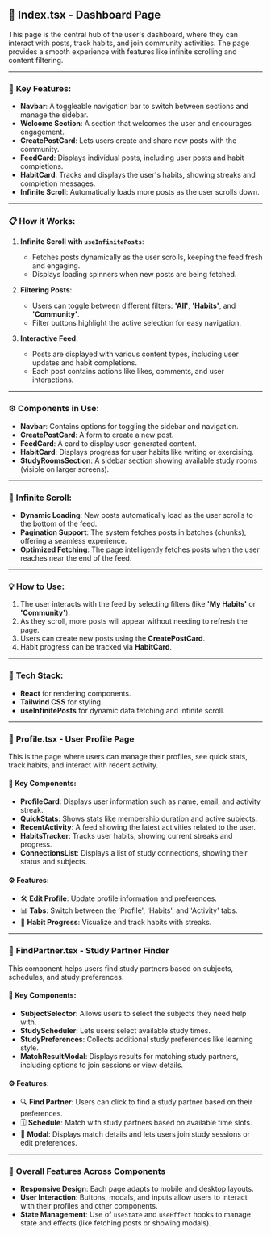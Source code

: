 ## 📄 **Index.tsx - Dashboard Page**

This page is the central hub of the user's dashboard, where they can interact with posts, track habits, and join community activities. The page provides a smooth experience with features like infinite scrolling and content filtering.

---

### 🔑 **Key Features**:

* **Navbar**: A toggleable navigation bar to switch between sections and manage the sidebar.
* **Welcome Section**: A section that welcomes the user and encourages engagement.
* **CreatePostCard**: Lets users create and share new posts with the community.
* **FeedCard**: Displays individual posts, including user posts and habit completions.
* **HabitCard**: Tracks and displays the user's habits, showing streaks and completion messages.
* **Infinite Scroll**: Automatically loads more posts as the user scrolls down.

---

### 📋 **How it Works**:

1. **Infinite Scroll with `useInfinitePosts`**:

   * Fetches posts dynamically as the user scrolls, keeping the feed fresh and engaging.
   * Displays loading spinners when new posts are being fetched.

2. **Filtering Posts**:

   * Users can toggle between different filters: **'All'**, **'Habits'**, and **'Community'**.
   * Filter buttons highlight the active selection for easy navigation.

3. **Interactive Feed**:

   * Posts are displayed with various content types, including user updates and habit completions.
   * Each post contains actions like likes, comments, and user interactions.

---

### ⚙️ **Components in Use**:

* **Navbar**: Contains options for toggling the sidebar and navigation.
* **CreatePostCard**: A form to create a new post.
* **FeedCard**: A card to display user-generated content.
* **HabitCard**: Displays progress for user habits like writing or exercising.
* **StudyRoomsSection**: A sidebar section showing available study rooms (visible on larger screens).

---

### 🚀 **Infinite Scroll**:

* **Dynamic Loading**: New posts automatically load as the user scrolls to the bottom of the feed.
* **Pagination Support**: The system fetches posts in batches (chunks), offering a seamless experience.
* **Optimized Fetching**: The page intelligently fetches posts when the user reaches near the end of the feed.

---

### 💡 **How to Use**:

1. The user interacts with the feed by selecting filters (like **'My Habits'** or **'Community'**).
2. As they scroll, more posts will appear without needing to refresh the page.
3. Users can create new posts using the **CreatePostCard**.
4. Habit progress can be tracked via **HabitCard**.

---

### 🔧 **Tech Stack**:

* **React** for rendering components.
* **Tailwind CSS** for styling.
* **useInfinitePosts** for dynamic data fetching and infinite scroll.
---

### 👤 **Profile.tsx - User Profile Page**

This is the page where users can manage their profiles, see quick stats, track habits, and interact with recent activity.

#### 🔑 **Key Components**:

* **ProfileCard**: Displays user information such as name, email, and activity streak.
* **QuickStats**: Shows stats like membership duration and active subjects.
* **RecentActivity**: A feed showing the latest activities related to the user.
* **HabitsTracker**: Tracks user habits, showing current streaks and progress.
* **ConnectionsList**: Displays a list of study connections, showing their status and subjects.

#### ⚙️ **Features**:

* 🛠️ **Edit Profile**: Update profile information and preferences.
* 📊 **Tabs**: Switch between the 'Profile', 'Habits', and 'Activity' tabs.
* 🏅 **Habit Progress**: Visualize and track habits with streaks.

---

### 🤝 **FindPartner.tsx - Study Partner Finder**

This component helps users find study partners based on subjects, schedules, and study preferences.

#### 🔑 **Key Components**:

* **SubjectSelector**: Allows users to select the subjects they need help with.
* **StudyScheduler**: Lets users select available study times.
* **StudyPreferences**: Collects additional study preferences like learning style.
* **MatchResultModal**: Displays results for matching study partners, including options to join sessions or view details.

#### ⚙️ **Features**:

* 🔍 **Find Partner**: Users can click to find a study partner based on their preferences.
* 🗓️ **Schedule**: Match with study partners based on available time slots.
* 💬 **Modal**: Displays match details and lets users join study sessions or edit preferences.

---

### 🌟 **Overall Features Across Components**

* **Responsive Design**: Each page adapts to mobile and desktop layouts.
* **User Interaction**: Buttons, modals, and inputs allow users to interact with their profiles and other components.
* **State Management**: Use of `useState` and `useEffect` hooks to manage state and effects (like fetching posts or showing modals).